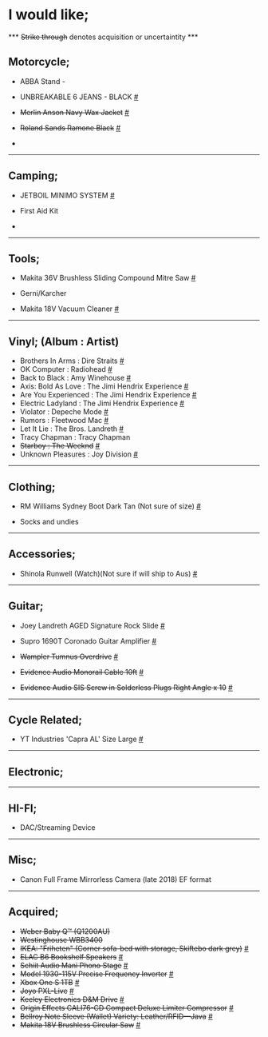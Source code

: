 

# I would like;

*** ~~Strike through~~ denotes acquisition or uncertaintity ***

## Motorcycle;

- ABBA Stand - 

- UNBREAKABLE 6 JEANS - BLACK [#](https://www.saint.cc/unbreakable-6-jeans-black-coated)

- ~~Merlin Anson Navy Wax Jacket~~ [#](https://www.bikebiz.com.au/merlin-anson-navy-wax-jacket)

- ~~Roland Sands Ramone Black~~ [#](https://www.rolandsands.com/product/533/ramone/black)

- 
---

## Camping;

- JETBOIL MINIMO SYSTEM [#](https://www.anacondastores.com/camping-hiking/camp-cooking/camp-cooking-appliances/jetboil-minimo-system/BP90079036)

- First Aid Kit

- 

---

## Tools;

- Makita 36V Brushless Sliding Compound Mitre Saw [#](https://www.totaltools.com.au/brands/makita/18vx2-brushless-sliding-compound-mitre-saw-skin-with-bonus)

- Gerni/Karcher

- Makita 18V Vacuum Cleaner [#](https://www.totaltools.com.au/114518-makita-18v-650ml-vacuum-cleaner-bare-dcl181fzwx)

---

## Vinyl; (Album : Artist)

- Brothers In Arms : Dire Straits [#]()
- OK Computer : Radiohead [#]()
- Back to Black : Amy Winehouse [#]()
- Axis: Bold As Love : The Jimi Hendrix Experience [#]()
- Are You Experienced : The Jimi Hendrix Experience [#]()
- Electric Ladyland : The Jimi Hendrix Experience [#]()
- Violator : Depeche Mode [#]()
- Rumors : Fleetwood Mac [#]()
- Let It Lie : The Bros. Landreth [#]()
- Tracy Chapman : Tracy Chapman
- ~~Starboy : The Weeknd~~ [#]()
- Unknown Pleasures : Joy Division [#]()

---

## Clothing;

- RM Williams Sydney Boot Dark Tan (Not sure of size) [#](http://www.rmwilliams.com.au/sydney-boot/B544Y_13FGCW06.html?lang=en_AU#lang=en_AU&start=1)

- Socks and undies

---

## Accessories;

- Shinola Runwell (Watch)(Not sure if will ship to Aus) [#](https://www.shinola.com/mens/watches/all/the-runwell/therunwell47-leather-band-watch-s038.html)

---

## Guitar;

- Joey Landreth AGED Signature Rock Slide [#](http://www.therockslide.com/shop/the-bros-landreth/)

- Supro 1690T Coronado Guitar Amplifier [#](https://www.pedalempire.com.au/products/1690t-coronado)

- ~~Wampler Tumnus Overdrive~~ [#](https://www.pedalempire.com.au/products/tumnus-mythical-overdrive)

- ~~Evidence Audio Monorail Cable 10ft~~ [#](https://www.pedalempire.com.au/collections/cables/products/evidence-audio-monorail-cable-to-suit-sis-plugs)

- ~~Evidence Audio SIS Screw in Solderless Plugs Right Angle x 10~~ [#](https://www.pedalempire.com.au/collections/cables/products/evidence-audio-sis-screw-in-solderless-1-4-plugs?variant=32621355594)

---

## Cycle Related;

- YT Industries 'Capra AL' Size Large [#](https://au.yt-industries.com/detail/index/sArticle/1309/sCategory/342)

---

## Electronic;

---

## HI-FI;

- DAC/Streaming Device

---

## Misc;

- Canon Full Frame Mirrorless Camera (late 2018) EF format

---

## Acquired;

- ~~Weber Baby Q™ (Q1200AU)~~
- ~~Westinghouse WBB3400~~
- ~~IKEA: "Friheten" (Corner sofa-bed with storage, Skiftebo dark grey)~~ [#](http://www.ikea.com/au/en/catalog/products/S09216703/#/S09216755)
- ~~ELAC B6 Bookshelf Speakers~~ [#](https://www.apollohifi.com.au/elac-debut-b6-bookshelf-speaker.html)
- ~~Schiit Audio Mani Phono Stage~~ [#](https://addictedtoaudio.com.au/products/schiit-audio-mani-phono-stage)
- ~~Model 1930-115V Precise Frequency Inverter~~ [#](http://www.kensclockclinic.com/products/1930-115v/)
- ~~Xbox One S 1TB~~ [#]()
- ~~Joyo PXL-Live~~ [#](https://www.artistguitars.com.au/buy/joyo-pxl-live-multiple-efx-loop-pedal-system-with/12454)
- ~~Keeley Electronics D&M Drive~~ [#](https://www.pedalempire.com.au/products/keeley-electronics-d-m-drive-pre-order)
- ~~Origin Effects CALI76-CD Compact Deluxe Limiter Compressor~~ [#](https://www.pedalempire.com.au/products/cali76-cd-compact-series-limiter-compressor)
- ~~Bellroy Note Sleeve (Wallet) Variety: Leather/RFID—Java~~ [#](https://bellroy.com/products/note-sleeve-wallet/leather_rfid/java#image-6)
- ~~Makita 18V Brushless Circular Saw~~ [#](https://www.totaltools.com.au/power-tools/cordless-tools/circular-saws/98920-makita-18v-brushless-165mm-circular-saw-dhs680z)
